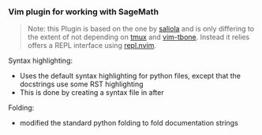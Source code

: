 ### Vim plugin for working with SageMath

> Note: this Plugin is based on the one by [saliola](https://github.com/saliola/sage-vim) and is only differing to the extent of not depending on [tmux](https://tmux.github.io/) and [vim-tbone](https://github.com/tpope/vim-tbone). Instead it relies offers a REPL interface using [repl.nvim](https://gitlab.com/HiPhish/repl.nvim).


Syntax highlighting:
- Uses the default syntax highlighting for python files, except that the
  docstrings use some RST highlighting
- This is done by creating a syntax file in after

Folding:
- modified the standard python folding to fold documentation strings
